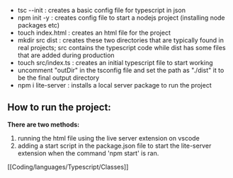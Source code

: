 - tsc --init : creates a basic config file for typescript in json 
- npm init -y : creates config file to start a nodejs project (installing node packages etc)
- touch index.html : creates an html file for the project
- mkdir src dist : creates these two directories that are typically found in real projects; src contains the typescript code while dist has some files that are added during production
- touch src/index.ts : creates an initial typescript file to start working
- uncomment "outDir" in the tsconfig file and set the path as "./dist" it to be the final output directory
- npm i lite-server : installs a local server package to run the project

## How to run the project:

**There are two methods:**
1. running the html file using the live server extension on vscode
2. adding a start script in the package.json file to start the lite-server extension when the command 'npm start' is ran.

[[Coding/languages/Typescript/Classes]]